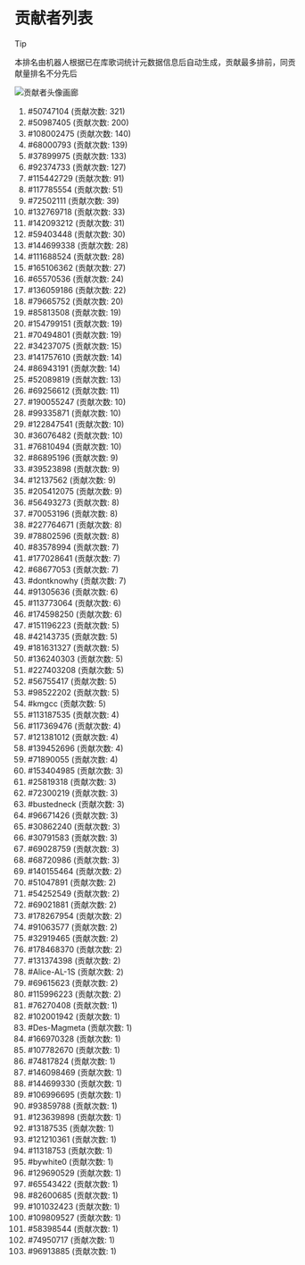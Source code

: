 # 贡献者列表

> [!TIP]
> 本排名由机器人根据已在库歌词统计元数据信息后自动生成，贡献最多排前，同贡献量排名不分先后

![贡献者头像画廊](./CONTRIBUTORS.svg)

1. #50747104 (贡献次数: 321)
2. #50987405 (贡献次数: 200)
3. #108002475 (贡献次数: 140)
4. #68000793 (贡献次数: 139)
5. #37899975 (贡献次数: 133)
6. #92374733 (贡献次数: 127)
7. #115442729 (贡献次数: 91)
8. #117785554 (贡献次数: 51)
9. #72502111 (贡献次数: 39)
10. #132769718 (贡献次数: 33)
11. #142093212 (贡献次数: 31)
12. #59403448 (贡献次数: 30)
13. #144699338 (贡献次数: 28)
14. #111688524 (贡献次数: 28)
15. #165106362 (贡献次数: 27)
16. #65570536 (贡献次数: 24)
17. #136059186 (贡献次数: 22)
18. #79665752 (贡献次数: 20)
19. #85813508 (贡献次数: 19)
20. #154799151 (贡献次数: 19)
21. #70494801 (贡献次数: 19)
22. #34237075 (贡献次数: 15)
23. #141757610 (贡献次数: 14)
24. #86943191 (贡献次数: 14)
25. #52089819 (贡献次数: 13)
26. #69256612 (贡献次数: 11)
27. #190055247 (贡献次数: 10)
28. #99335871 (贡献次数: 10)
29. #122847541 (贡献次数: 10)
30. #36076482 (贡献次数: 10)
31. #76810494 (贡献次数: 10)
32. #86895196 (贡献次数: 9)
33. #39523898 (贡献次数: 9)
34. #12137562 (贡献次数: 9)
35. #205412075 (贡献次数: 9)
36. #56493273 (贡献次数: 8)
37. #70053196 (贡献次数: 8)
38. #227764671 (贡献次数: 8)
39. #78802596 (贡献次数: 8)
40. #83578994 (贡献次数: 7)
41. #177028641 (贡献次数: 7)
42. #68677053 (贡献次数: 7)
43. #dontknowhy (贡献次数: 7)
44. #91305636 (贡献次数: 6)
45. #113773064 (贡献次数: 6)
46. #174598250 (贡献次数: 6)
47. #151196223 (贡献次数: 5)
48. #42143735 (贡献次数: 5)
49. #181631327 (贡献次数: 5)
50. #136240303 (贡献次数: 5)
51. #227403208 (贡献次数: 5)
52. #56755417 (贡献次数: 5)
53. #98522202 (贡献次数: 5)
54. #kmgcc (贡献次数: 5)
55. #113187535 (贡献次数: 4)
56. #117369476 (贡献次数: 4)
57. #121381012 (贡献次数: 4)
58. #139452696 (贡献次数: 4)
59. #71890055 (贡献次数: 4)
60. #153404985 (贡献次数: 3)
61. #25819318 (贡献次数: 3)
62. #72300219 (贡献次数: 3)
63. #bustedneck (贡献次数: 3)
64. #96671426 (贡献次数: 3)
65. #30862240 (贡献次数: 3)
66. #30791583 (贡献次数: 3)
67. #69028759 (贡献次数: 3)
68. #68720986 (贡献次数: 3)
69. #140155464 (贡献次数: 2)
70. #51047891 (贡献次数: 2)
71. #54252549 (贡献次数: 2)
72. #69021881 (贡献次数: 2)
73. #178267954 (贡献次数: 2)
74. #91063577 (贡献次数: 2)
75. #32919465 (贡献次数: 2)
76. #178468370 (贡献次数: 2)
77. #131374398 (贡献次数: 2)
78. #Alice-AL-1S (贡献次数: 2)
79. #69615623 (贡献次数: 2)
80. #115996223 (贡献次数: 2)
81. #76270408 (贡献次数: 1)
82. #102001942 (贡献次数: 1)
83. #Des-Magmeta (贡献次数: 1)
84. #166970328 (贡献次数: 1)
85. #107782670 (贡献次数: 1)
86. #74817824 (贡献次数: 1)
87. #146098469 (贡献次数: 1)
88. #144699330 (贡献次数: 1)
89. #106996695 (贡献次数: 1)
90. #93859788 (贡献次数: 1)
91. #123639898 (贡献次数: 1)
92. #13187535 (贡献次数: 1)
93. #121210361 (贡献次数: 1)
94. #11318753 (贡献次数: 1)
95. #bywhite0 (贡献次数: 1)
96. #129690529 (贡献次数: 1)
97. #65543422 (贡献次数: 1)
98. #82600685 (贡献次数: 1)
99. #101032423 (贡献次数: 1)
100. #109809527 (贡献次数: 1)
101. #58398544 (贡献次数: 1)
102. #74950717 (贡献次数: 1)
103. #96913885 (贡献次数: 1)
